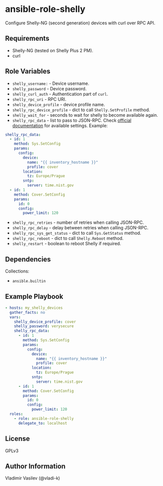 ansible-role-shelly
====

Configure Shelly-NG (second generation) devices with curl over RPC API.

Requirements
------------

* Shelly-NG (tested on Shelly Plus 2 PM).
* curl

Role Variables
--------------

* `shelly_username:` - Device username.
* `shelly_password` - Device password.
* `shelly_curl_auth` - Authentication part of `curl`.
* `shelly_rpc_uri` - RPC URI.
* `shelly_device_profile` - device profile name.
* `shelly_rpc_device_profile` - dict to call `Shelly.SetProfile` method.
* `shelly_wait_for` - seconds to wait for shelly to become available again.
* `shelly_rpc_data` - list to pass to JSON-RPC. Check [official documentation](https://shelly-api-docs.shelly.cloud/gen2/) for available settings. Example:
```yaml
shelly_rpc_data:
  - id: 1
    method: Sys.SetConfig
    params:
      config:
        device:
          name: "{{ inventory_hostname }}"
          profile: cover
        location:
          tz: Europe/Prague
        sntp:
          server: time.nist.gov
  - id: 1
    method: Cover.SetConfig
    params:
      id: 0
      config:
        power_limit: 120
```
* `shelly_rpc_retries` - number of retries when calling JSON-RPC.
* `shelly_rpc_delay` - delay between retries when calling JSON-RPC.
* `shelly_rpc_sys_get_status` - dict to call `Sys.GetStatus` method.
* `shelly_rpc_reboot` - dict to call `Shelly.Reboot` method.
* `shelly_restart` - boolean to reboot Shelly if required.

Dependencies
------------

Collections:

* `ansible.builtin`


Example Playbook
----------------

```yaml
- hosts: my_shelly_devices
  gather_facts: no
  vars:
    shelly_device_profile: cover
    shelly_password: verysecure
    shelly_rpc_data:
      - id: 1
        method: Sys.SetConfig
        params:
          config:
            device:
              name: "{{ inventory_hostname }}"
              profile: cover
            location:
              tz: Europe/Prague
            sntp:
              server: time.nist.gov
      - id: 1
        method: Cover.SetConfig
        params:
          id: 0
          config:
            power_limit: 120
  roles:
    - role: ansible-role-shelly
      delegate_to: localhost
```

License
-------

GPLv3

Author Information
------------------

Vladimir Vasilev (@vladi-k)
